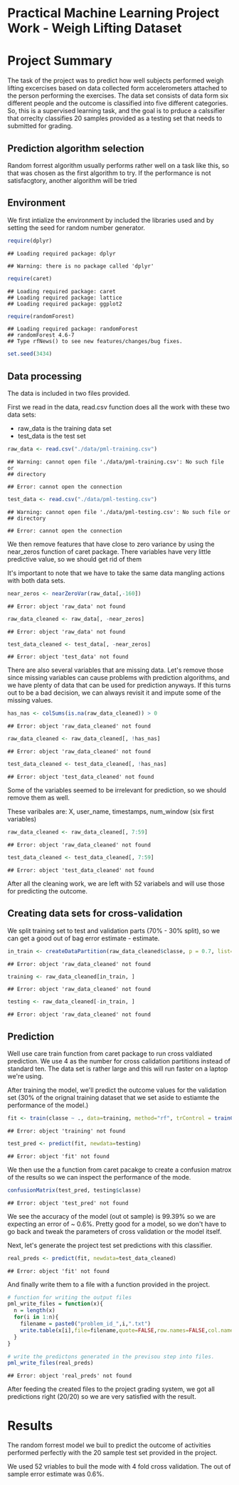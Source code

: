Practical Machine Learning Project Work - Weigh Lifting Dataset
========================================================

# Project Summary

The task of the project was to predict how well subjects performed weigh lifting excercises based on data collected form accelerometers attached to the person performing the exercises. The data set consists of data form six different people and the outcome is classified into five different categories. So, this is a supervised learning task, and the goal is to prduce a calssifier that orreclty classifies 20 samples provided as a testing set that needs to submitted for grading.


## Prediction algorithm selection

Random forrest algorithm usually performs rather well on a task like this, so that was chosen as the first algorithm to try. If the performance is not satisfacgtory, another algorithm will be tried

## Environment

We first intialize the environment by included the libraries used and by setting the seed for random number generator.


```r
require(dplyr)
```

```
## Loading required package: dplyr
```

```
## Warning: there is no package called 'dplyr'
```

```r
require(caret)
```

```
## Loading required package: caret
## Loading required package: lattice
## Loading required package: ggplot2
```

```r
require(randomForest)
```

```
## Loading required package: randomForest
## randomForest 4.6-7
## Type rfNews() to see new features/changes/bug fixes.
```

```r
set.seed(3434)
```

## Data processing

The data is included in two files provided.

First we read in the data, read.csv function does all the work with these two data sets:

- raw_data is the training data set
- test_data is the test set


```r
raw_data <- read.csv("./data/pml-training.csv")
```

```
## Warning: cannot open file './data/pml-training.csv': No such file or
## directory
```

```
## Error: cannot open the connection
```

```r
test_data <- read.csv("./data/pml-testing.csv")
```

```
## Warning: cannot open file './data/pml-testing.csv': No such file or
## directory
```

```
## Error: cannot open the connection
```



We then remove features that have close to zero variance by using the near_zeros function of caret package. There variables have very little predictive value, so we should get rid of them

It's important to note that we have to take the same data mangling actions with both data sets.


```r
near_zeros <- nearZeroVar(raw_data[,-160])
```

```
## Error: object 'raw_data' not found
```

```r
raw_data_cleaned <- raw_data[, -near_zeros]
```

```
## Error: object 'raw_data' not found
```

```r
test_data_cleaned <- test_data[, -near_zeros]
```

```
## Error: object 'test_data' not found
```


There are also several variables that are missing data. Let's remove those since missing variables can cause problems with prediction algorithms, and we have plenty of data that can be used for prediction anyways. If this turns out to be a bad decision, we can always revisit it and impute some of the missing values.


```r
has_nas <- colSums(is.na(raw_data_cleaned)) > 0
```

```
## Error: object 'raw_data_cleaned' not found
```

```r
raw_data_cleaned <- raw_data_cleaned[, !has_nas]
```

```
## Error: object 'raw_data_cleaned' not found
```

```r
test_data_cleaned <- test_data_cleaned[, !has_nas]
```

```
## Error: object 'test_data_cleaned' not found
```


Some of the variables seemed to be irrelevant for prediction, so we should remove them as well.

These varibales are: X, user_name, timestamps, num_window (six first variables)


```r
raw_data_cleaned <- raw_data_cleaned[, 7:59]
```

```
## Error: object 'raw_data_cleaned' not found
```

```r
test_data_cleaned <- test_data_cleaned[, 7:59]
```

```
## Error: object 'test_data_cleaned' not found
```


After all the cleaning work, we are left with 52 variabels and will use those for predicting the outcome.

## Creating data sets for cross-validation

We split training set to test and validation parts (70% - 30% split), so we can get a good out of bag error estimate - estimate.


```r
in_train <- createDataPartition(raw_data_cleaned$classe, p = 0.7, list=FALSE)
```

```
## Error: object 'raw_data_cleaned' not found
```

```r
training <- raw_data_cleaned[in_train, ]
```

```
## Error: object 'raw_data_cleaned' not found
```

```r
testing <- raw_data_cleaned[-in_train, ]
```

```
## Error: object 'raw_data_cleaned' not found
```

## Prediction

Well use care train function from caret package to run cross valdiated prediction. We use 4 as the number for cross calidation partitions instead of standard ten. The data set is rather large and this will run faster on a laptop we're using.

After training the model, we'll predict the outcome values for the validation set (30% of the orignal training dataset that we set aside to estiamte the performance of the model.)


```r
fit <- train(classe ~ ., data=training, method="rf", trControl = trainControl(method = "cv", number = 4))
```

```
## Error: object 'training' not found
```

```r
test_pred <- predict(fit, newdata=testing)
```

```
## Error: object 'fit' not found
```

We then use the a function from caret pacakge to create a confusion matrox of the results so we can inspect the performance of the mode.


```r
confusionMatrix(test_pred, testing$classe)
```

```
## Error: object 'test_pred' not found
```

We see the accuracy of the model (out ot sample) is 99.39% so we are expecting an error of ~ 0.6%. Pretty good for a model, so we don't have to go back and tweak the parameters of cross validation or the model itself.

Next, let's generate the project test set predictions with this classifier.


```r
real_preds <- predict(fit, newdata=test_data_cleaned)
```

```
## Error: object 'fit' not found
```

And finally write them to a file with a function provided in the project.


```r
# function for writing the output files
pml_write_files = function(x){
  n = length(x)
  for(i in 1:n){
    filename = paste0("problem_id_",i,".txt")
    write.table(x[i],file=filename,quote=FALSE,row.names=FALSE,col.names=FALSE)
  }
}

# write the predictons generated in the previsou step into files.
pml_write_files(real_preds)
```

```
## Error: object 'real_preds' not found
```

After feeding the created files to the project grading system, we got all predictions right (20/20) so we are very satisfied with the result.

# Results

The random forrest model we buil to predict the outcome of activities performed perfectly with the 20 sample test set provided in the project.

We used 52 vriables to buil the mode with 4 fold cross validation. The out of sample error estimate was 0.6%.
